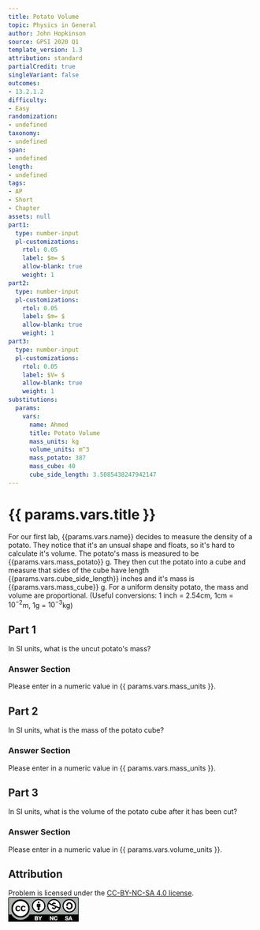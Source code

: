 ```yaml
---
title: Potato Volume
topic: Physics in General
author: John Hopkinson
source: GPSI 2020 Q1
template_version: 1.3
attribution: standard
partialCredit: true
singleVariant: false
outcomes:
- 13.2.1.2
difficulty:
- Easy
randomization:
- undefined
taxonomy:
- undefined
span:
- undefined
length:
- undefined
tags:
- AP
- Short
- Chapter
assets: null
part1:
  type: number-input
  pl-customizations:
    rtol: 0.05
    label: $m= $
    allow-blank: true
    weight: 1
part2:
  type: number-input
  pl-customizations:
    rtol: 0.05
    label: $m= $
    allow-blank: true
    weight: 1
part3:
  type: number-input
  pl-customizations:
    rtol: 0.05
    label: $V= $
    allow-blank: true
    weight: 1
substitutions:
  params:
    vars:
      name: Ahmed
      title: Potato Volume
      mass_units: kg
      volume_units: m^3
      mass_potato: 387
      mass_cube: 40
      cube_side_length: 3.5085438247942147
---
```

# {{ params.vars.title }}
For our first lab, {{params.vars.name}} decides to measure the density of a potato.
They notice that it's an unsual shape and floats, so it's hard to calculate it's volume.
The potato's mass is measured to be {{params.vars.mass_potato}} g.
They then cut the potato into a cube and measure that sides of the cube have length {{params.vars.cube_side_length}} inches and it's mass is {{params.vars.mass_cube}} g.
For a uniform density potato, the mass and volume are proportional. (Useful conversions: 1 inch = 2.54cm, 1cm = $10^{-2}$m, 1g = $10^{-3}$kg)

## Part 1

In SI units, what is the uncut potato's mass?

### Answer Section

Please enter in a numeric value in {{ params.vars.mass_units }}.

## Part 2

In SI units, what is the mass of the potato cube?

### Answer Section

Please enter in a numeric value in {{ params.vars.mass_units }}.

## Part 3

In SI units, what is the volume of the potato cube after it has been cut?

### Answer Section

Please enter in a numeric value in {{ params.vars.volume_units }}.

## Attribution

Problem is licensed under the [CC-BY-NC-SA 4.0 license](https://creativecommons.org/licenses/by-nc-sa/4.0/).<br> ![The Creative Commons 4.0 license requiring attribution-BY, non-commercial-NC, and share-alike-SA license.](https://raw.githubusercontent.com/firasm/bits/master/by-nc-sa.png)